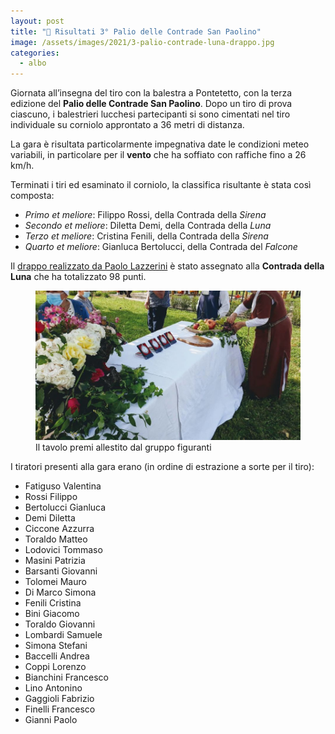 ```yaml
---
layout: post
title: "🎯 Risultati 3° Palio delle Contrade San Paolino"
image: /assets/images/2021/3-palio-contrade-luna-drappo.jpg
categories:
  - albo
---
```


Giornata all’insegna del tiro con la balestra a Pontetetto, con la terza
edizione del **Palio delle Contrade San Paolino**. Dopo un tiro di prova
ciascuno, i balestrieri lucchesi partecipanti si sono cimentati nel tiro
individuale su corniolo approntato a 36 metri di distanza.

<!-- more -->

La gara è risultata particolarmente impegnativa date le condizioni meteo
variabili, in particolare per il **vento** che ha soffiato con raffiche fino a
26 km/h.

Terminati i tiri ed esaminato il corniolo, la classifica risultante è stata così composta:
* *Primo et meliore*: Filippo Rossi, della Contrada della *Sirena*
* *Secondo et meliore*: Diletta Demi, della Contrada della *Luna*
* *Terzo et meliore*: Cristina Fenili, della Contrada della *Sirena*
* *Quarto et meliore*: Gianluca Bertolucci, della Contrada del *Falcone*

Il [drappo realizzato da Paolo
Lazzerini](/2021/drappo-3-palio-contrade-san-paolino) è stato assegnato alla
**Contrada della Luna** che ha totalizzato 98 punti.

<figure class="align-center">
    <img src="/assets/images/2021/3-palio-contrade-tavolo-premi.jpg" alt="tavolo premi">
  <figcaption>Il tavolo premi allestito dal gruppo figuranti</figcaption>
</figure>

I tiratori presenti alla gara erano (in ordine di estrazione a sorte per il
tiro):

* Fatiguso Valentina
* Rossi Filippo
* Bertolucci Gianluca
* Demi Diletta
* Ciccone Azzurra
* Toraldo Matteo
* Lodovici Tommaso
* Masini Patrizia
* Barsanti Giovanni
* Tolomei Mauro
* Di Marco Simona
* Fenili Cristina
* Bini Giacomo
* Toraldo Giovanni
* Lombardi Samuele
* Simona Stefani
* Baccelli Andrea
* Coppi Lorenzo
* Bianchini Francesco
* Lino Antonino
* Gaggioli Fabrizio
* Finelli Francesco
* Gianni Paolo
